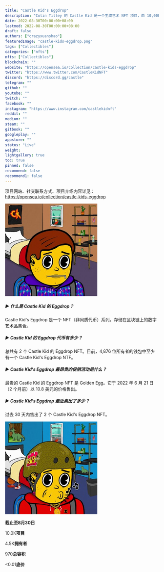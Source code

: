```yaml
---
title: "Castle Kid's Eggdrop"
description: "Colin Tilley 的 Castle Kid 是一个生成艺术 NFT 项目，由 10,000 个具有不同特征的 Castle Kid 手绘组合以及稀有的 1/1 组成"
date: 2022-08-30T00:00:00+08:00
lastmod: 2022-08-30T00:00:00+08:00
draft: false
authors: ["crazyxuanshao"]
featuredImage: "castle-kids-eggdrop.png"
tags: ["Collectibles"]
categories: ["nfts"]
nfts: ["Collectibles"]
blockchain: ""
website: "https://opensea.io/collection/castle-kids-eggdrop"
twitter: "https://www.twitter.com/CastleKidNFT"
discord: "https://discord.gg/castle"
telegram: ""
github: ""
youtube: ""
twitch: ""
facebook: ""
instagram: "https://www.instagram.com/castlekidnft"
reddit: ""
medium: ""
steam: ""
gitbook: ""
googleplay: ""
appstore: ""
status: "Live"
weight: 
lightgallery: true
toc: true
pinned: false
recommend: false
recommend1: false
---
```

项目网站、社交联系方式、项目介绍内容详见：https://opensea.io/collection/castle-kids-eggdrop

![fisndi.ng](fisndi.ng.jpg)

##### ▶ 什么是 Castle Kid 的 Eggdrop？

Castle Kid's Eggdrop 是一个 NFT（非同质代币）系列。存储在区块链上的数字艺术品集合。

##### ▶ Castle Kid 的 Eggdrop 代币有多少？

总共有 2 个 Castle Kid 的 Eggdrop NFT。目前，4,876 位所有者的钱包中至少有一个 Castle Kid's Eggdrop NTF。

##### ▶ Castle Kid's Eggdrop 最昂贵的促销活动是什么？

最贵的 Castle Kid 的 Eggdrop NFT 是 Golden Egg。它于 2022 年 6 月 21 日（2 个月前）以 10.8 美元的价格售出。

##### ▶ Castle Kid's Eggdrop 最近卖出了多少？

过去 30 天内售出了 2 个 Castle Kid's Eggdrop NFT。

![unnamed](unnamed.png)

**截止至8月30日**

10.0K**项目**

4.5K**拥有者**

970**总容积**

<0.01**底价**